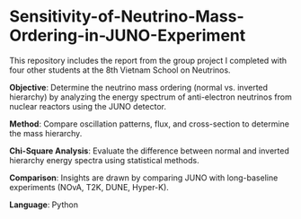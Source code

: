 # Sensitivity-of-Neutrino-Mass-Ordering-in-JUNO-Experiment

This repository includes the report from the group project I completed with four other students at the 8th Vietnam School on Neutrinos.

**Objective**: Determine the neutrino mass ordering (normal vs. inverted hierarchy) by analyzing the energy spectrum of anti-electron neutrinos from nuclear reactors using the JUNO detector.

**Method**: Compare oscillation patterns, flux, and cross-section to determine the mass hierarchy.

**Chi-Square Analysis**: Evaluate the difference between normal and inverted hierarchy energy spectra using statistical methods.

**Comparison**: Insights are drawn by comparing JUNO with long-baseline experiments (NOvA, T2K, DUNE, Hyper-K).

**Language**: Python
